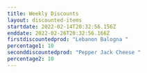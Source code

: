 ```yaml
---
title: Weekly Discounts
layout: discounted-items
startdate: 2022-02-14T20:32:56.156Z
enddate: 2022-02-26T20:32:56.166Z
firstdiscountedprod: "Lebanon Balogna "
percentage1: 10
seconddiscountedprod: "Pepper Jack Cheese "
percentage2: 10
---
```

